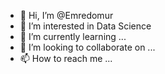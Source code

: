 - 👋 Hi, I’m @Emredomur
- 👀 I’m interested in Data Science 
- 🌱 I’m currently learning ...
- 💞️ I’m looking to collaborate on ...
- 📫 How to reach me ...

<!---
Emredomur/Emredomur is a ✨ special ✨ repository because its `README.md` (this file) appears on your GitHub profile.
You can click the Preview link to take a look at your changes.
--->
